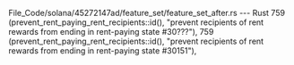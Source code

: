 File_Code/solana/45272147ad/feature_set/feature_set_after.rs --- Rust
759         (prevent_rent_paying_rent_recipients::id(), "prevent recipients of rent rewards from ending in rent-paying state #30???"),                       759         (prevent_rent_paying_rent_recipients::id(), "prevent recipients of rent rewards from ending in rent-paying state #30151"),

